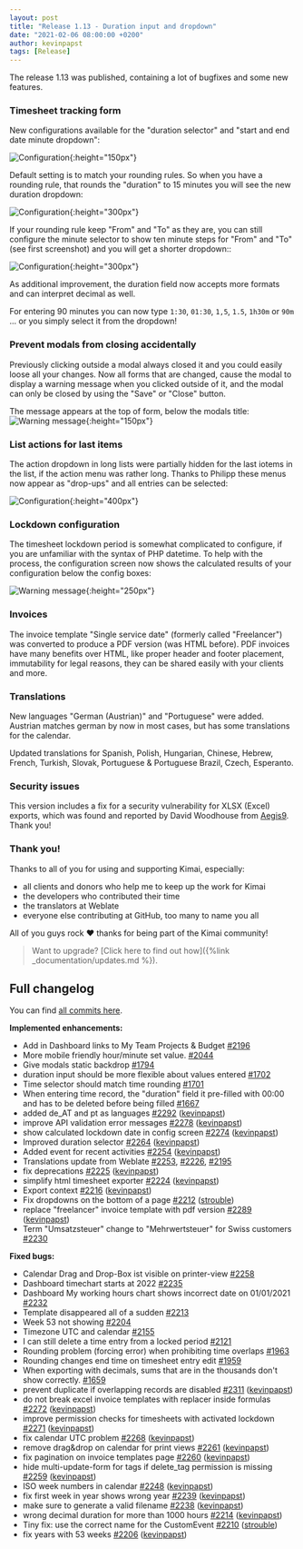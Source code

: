 ```yaml
---
layout: post
title: "Release 1.13 - Duration input and dropdown"
date: "2021-02-06 08:00:00 +0200"
author: kevinpapst
tags: [Release]
---
```


The release 1.13 was published, containing a lot of bugfixes and some new features. 

### Timesheet tracking form

New configurations available for the "duration selector" and "start and end date minute dropdown":

![Configuration](/images/documentation/timesheet/minute_configuration.png "Configuration values to influence timesheet dropdowns"){:height="150px"}

Default setting is to match your rounding rules. So when you have a rounding rule, that rounds the "duration" to 15 minutes you will see the new duration dropdown:

![Configuration](/images/documentation/timesheet/duration_selector.png "The new duration select dropdown"){:height="300px"}

If your rounding rule keep "From" and "To" as they are, you can still configure the minute selector to show ten minute 
steps for "From" and "To" (see first screenshot) and you will get a shorter dropdown::
 
![Configuration](/images/documentation/timesheet/minute_selector.png "Minute selects support steps as well"){:height="300px"}

As additional improvement, the duration field now accepts more formats and can interpret decimal as well.

For entering 90 minutes you can now type `1:30`,  `01:30`,  `1,5`, `1.5`, `1h30m` or `90m` ... or you simply select it from the dropdown!

### Prevent modals from closing accidentally

Previously clicking outside a modal always closed it and you could easily loose all your changes. 
Now all forms that are changed, cause the modal to display a warning message when you clicked outside of it, and the modal can only be 
closed by using the "Save" or "Close" button.

The message appears at the top of form, below the modals title:
![Warning message](/images/documentation/modal_close.png "Warning message prevents that changed forms will be accidentally closed"){:height="150px"}

### List actions for last items

The action dropdown in long lists were partially hidden for the last iotems in the list, if the action menu was rather long.
Thanks to Philipp these menus now appear as "drop-ups" and all entries can be selected: 

![Configuration](/images/news/1-13-dropup.png "List actions appear as drop-up"){:height="400px"}

### Lockdown configuration

The timesheet lockdown period is somewhat complicated to configure, if you are unfamiliar with the syntax of PHP datetime.
To help with the process, the configuration screen now shows the calculated results of your configuration below the config boxes:
    
![Warning message](/images/documentation/lockdown_configuration.png "Rendered lockdown configuration values"){:height="250px"}

### Invoices

The invoice template "Single service date" (formerly called "Freelancer") was converted to produce a PDF version (was HTML before).
PDF invoices have many benefits over HTML, like proper header and footer placement, immutability for legal reasons, 
they can be shared easily with your clients and more.

### Translations

New languages "German (Austrian)" and "Portuguese" were added. 
Austrian matches german by now in most cases, but has some translations for the calendar.

Updated translations for Spanish, Polish, Hungarian, Chinese, Hebrew, French, Turkish, Slovak, Portuguese & Portuguese Brazil, Czech, Esperanto.

### Security issues

This version includes a fix for a security vulnerability for XLSX (Excel) exports, which was found and reported by David Woodhouse from [Aegis9](https://www.aegis9.com.au). Thank you! 

### Thank you!

Thanks to all of you for using and supporting Kimai, especially:
- all clients and donors who help me to keep up the work for Kimai
- the developers who contributed their time
- the translators at Weblate
- everyone else contributing at GitHub, too many to name you all 

All of you guys rock ❤️ thanks for being part of the Kimai community!

> Want to upgrade? [Click here to find out how]({%link _documentation/updates.md %}).

## Full changelog

You can find [all commits here](https://github.com/kevinpapst/kimai2/compare/1.12...1.13).

**Implemented enhancements:**

- Add in Dashboard links to My Team Projects & Budget [\#2196](https://github.com/kevinpapst/kimai2/issues/2196)
- More mobile friendly hour/minute set value. [\#2044](https://github.com/kevinpapst/kimai2/issues/2044)
- Give modals static backdrop [\#1794](https://github.com/kevinpapst/kimai2/issues/1794)
- duration input should be more flexible about values entered [\#1702](https://github.com/kevinpapst/kimai2/issues/1702)
- Time selector should match time rounding [\#1701](https://github.com/kevinpapst/kimai2/issues/1701)
- When entering time record, the "duration" field it pre-filled with 00:00 and has to be deleted before being filled [\#1667](https://github.com/kevinpapst/kimai2/issues/1667)
- added de\_AT and pt as languages [\#2292](https://github.com/kevinpapst/kimai2/pull/2292) ([kevinpapst](https://github.com/kevinpapst))
- improve API validation error messages [\#2278](https://github.com/kevinpapst/kimai2/pull/2278) ([kevinpapst](https://github.com/kevinpapst))
- show calculated lockdown date in config screen [\#2274](https://github.com/kevinpapst/kimai2/pull/2274) ([kevinpapst](https://github.com/kevinpapst))
- Improved duration selector [\#2264](https://github.com/kevinpapst/kimai2/pull/2264) ([kevinpapst](https://github.com/kevinpapst))
- Added event for recent activities [\#2254](https://github.com/kevinpapst/kimai2/pull/2254) ([kevinpapst](https://github.com/kevinpapst))
- Translations update from Weblate [\#2253](https://github.com/kevinpapst/kimai2/pull/2253), [\#2226](https://github.com/kevinpapst/kimai2/pull/2226), [\#2195](https://github.com/kevinpapst/kimai2/pull/2195)
- fix deprecations [\#2225](https://github.com/kevinpapst/kimai2/pull/2225) ([kevinpapst](https://github.com/kevinpapst))
- simplify html timesheet exporter [\#2224](https://github.com/kevinpapst/kimai2/pull/2224) ([kevinpapst](https://github.com/kevinpapst))
- Export context [\#2216](https://github.com/kevinpapst/kimai2/pull/2216) ([kevinpapst](https://github.com/kevinpapst))
- Fix dropdowns on the bottom of a page [\#2212](https://github.com/kevinpapst/kimai2/pull/2212) ([strouble](https://github.com/strouble))
- replace "freelancer" invoice template with pdf version [\#2289](https://github.com/kevinpapst/kimai2/pull/2289) ([kevinpapst](https://github.com/kevinpapst))
- Term "Umsatzsteuer" change to "Mehrwertsteuer" for Swiss customers [\#2230](https://github.com/kevinpapst/kimai2/issues/2230)

**Fixed bugs:**

- Calendar Drag and Drop-Box ist visible on printer-view [\#2258](https://github.com/kevinpapst/kimai2/issues/2258)
- Dashboard timechart starts at 2022 [\#2235](https://github.com/kevinpapst/kimai2/issues/2235)
- Dashboard My working hours chart shows incorrect date on 01/01/2021 [\#2232](https://github.com/kevinpapst/kimai2/issues/2232)
- Template disappeared all of a sudden [\#2213](https://github.com/kevinpapst/kimai2/issues/2213)
- Week 53 not showing [\#2204](https://github.com/kevinpapst/kimai2/issues/2204)
- Timezone UTC and calendar [\#2155](https://github.com/kevinpapst/kimai2/issues/2155)
- I can still delete a time entry from a locked period [\#2121](https://github.com/kevinpapst/kimai2/issues/2121)
- Rounding problem \(forcing error\) when prohibiting time overlaps [\#1963](https://github.com/kevinpapst/kimai2/issues/1963)
- Rounding changes end time on timesheet entry edit [\#1959](https://github.com/kevinpapst/kimai2/issues/1959)
- When exporting with decimals, sums that are in the thousands don't show correctly. [\#1659](https://github.com/kevinpapst/kimai2/issues/1659)
- prevent duplicate if overlapping records are disabled [\#2311](https://github.com/kevinpapst/kimai2/pull/2311) ([kevinpapst](https://github.com/kevinpapst))
- do not break excel invoice templates with replacer inside formulas [\#2272](https://github.com/kevinpapst/kimai2/pull/2272) ([kevinpapst](https://github.com/kevinpapst))
- improve permission checks for timesheets with activated lockdown [\#2271](https://github.com/kevinpapst/kimai2/pull/2271) ([kevinpapst](https://github.com/kevinpapst))
- fix calendar UTC problem [\#2268](https://github.com/kevinpapst/kimai2/pull/2268) ([kevinpapst](https://github.com/kevinpapst))
- remove drag&drop on calendar for print views [\#2261](https://github.com/kevinpapst/kimai2/pull/2261) ([kevinpapst](https://github.com/kevinpapst))
- fix pagination on invoice templates page [\#2260](https://github.com/kevinpapst/kimai2/pull/2260) ([kevinpapst](https://github.com/kevinpapst))
- hide multi-update-form for tags if delete\_tag permission is missing [\#2259](https://github.com/kevinpapst/kimai2/pull/2259) ([kevinpapst](https://github.com/kevinpapst))
- ISO week numbers in calendar [\#2248](https://github.com/kevinpapst/kimai2/pull/2248) ([kevinpapst](https://github.com/kevinpapst))
- fix first week in year shows wrong year [\#2239](https://github.com/kevinpapst/kimai2/pull/2239) ([kevinpapst](https://github.com/kevinpapst))
- make sure to generate a valid filename [\#2238](https://github.com/kevinpapst/kimai2/pull/2238) ([kevinpapst](https://github.com/kevinpapst))
- wrong decimal duration for more than 1000 hours [\#2214](https://github.com/kevinpapst/kimai2/pull/2214) ([kevinpapst](https://github.com/kevinpapst))
- Tiny fix: use the correct name for the CustomEvent [\#2210](https://github.com/kevinpapst/kimai2/pull/2210) ([strouble](https://github.com/strouble))
- fix years with 53 weeks [\#2206](https://github.com/kevinpapst/kimai2/pull/2206) ([kevinpapst](https://github.com/kevinpapst))
